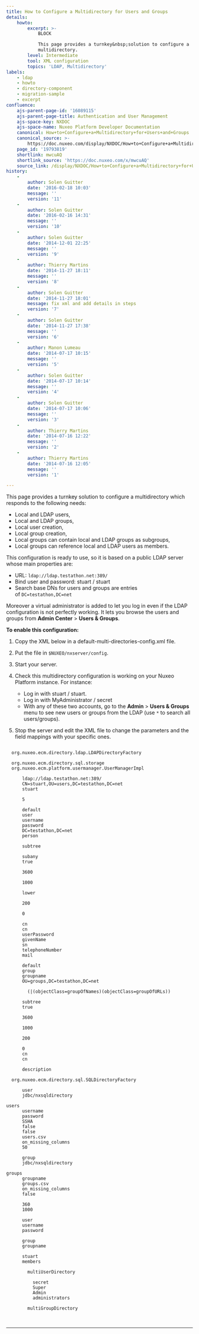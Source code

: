 ```yaml
---
title: How to Configure a Multidirectory for Users and Groups
details:
    howto:
        excerpt: >-
            BLOCK

            This page provides a turnkey&nbsp;solution to configure a
            multidirectory.
        level: Intermediate
        tool: XML configuration
        topics: 'LDAP, Multidirectory'
labels:
    - ldap
    - howto
    - directory-component
    - migration-sample
    - excerpt
confluence:
    ajs-parent-page-id: '16089115'
    ajs-parent-page-title: Authentication and User Management
    ajs-space-key: NXDOC
    ajs-space-name: Nuxeo Platform Developer Documentation
    canonical: How+to+Configure+a+Multidirectory+for+Users+and+Groups
    canonical_source: >-
        https://doc.nuxeo.com/display/NXDOC/How+to+Configure+a+Multidirectory+for+Users+and+Groups
    page_id: '19793819'
    shortlink: mwcuAQ
    shortlink_source: 'https://doc.nuxeo.com/x/mwcuAQ'
    source_link: /display/NXDOC/How+to+Configure+a+Multidirectory+for+Users+and+Groups
history:
    - 
        author: Solen Guitter
        date: '2016-02-18 10:03'
        message: ''
        version: '11'
    - 
        author: Solen Guitter
        date: '2016-02-16 14:31'
        message: ''
        version: '10'
    - 
        author: Solen Guitter
        date: '2014-12-01 22:25'
        message: ''
        version: '9'
    - 
        author: Thierry Martins
        date: '2014-11-27 18:11'
        message: ''
        version: '8'
    - 
        author: Solen Guitter
        date: '2014-11-27 18:01'
        message: fix xml and add details in steps
        version: '7'
    - 
        author: Solen Guitter
        date: '2014-11-27 17:38'
        message: ''
        version: '6'
    - 
        author: Manon Lumeau
        date: '2014-07-17 10:15'
        message: ''
        version: '5'
    - 
        author: Solen Guitter
        date: '2014-07-17 10:14'
        message: ''
        version: '4'
    - 
        author: Solen Guitter
        date: '2014-07-17 10:06'
        message: ''
        version: '3'
    - 
        author: Thierry Martins
        date: '2014-07-16 12:22'
        message: ''
        version: '2'
    - 
        author: Thierry Martins
        date: '2014-07-16 12:05'
        message: ''
        version: '1'

---
```

This page provides a <span class="b2" style="color: rgb(36,36,36);">t</span><span class="b3" style="color: rgb(24,24,24);">urn</span><span class="b4" style="color: rgb(12,12,12);">key</span>&nbsp;solution to configure a multidirectory which responds to the following needs:

*   Local and LDAP users,
*   Local and LDAP groups,
*   Local user creation,
*   Local group creation,
*   Local groups can contain local and LDAP groups as subgroups,
*   Local groups can reference local and LDAP users as members.

This configuration is ready to use, so it is based on a public LDAP server whose main properties are:

*   URL:&nbsp;`ldap://ldap.testathon.net:389/`
*   Bind user and password: stuart / stuart
*   Search base DNs for users and groups are entries of&nbsp;`DC=testathon,DC=net`

Moreover a virtual administrator is added to let you log in even if the LDAP configuration is not perfectly working. It lets you browse the users and groups from **Admin Center** > **Users & Groups**.

**To enable this configuration:**

1.  Copy the XML below in a default-multi-directories-config.xml file.
2.  Put the file in `$NUXEO/nxserver/config`.
3.  Start your server.
4.  Check this multidirectory configuration is working on your Nuxeo Platform instance. For instance:

    *   Log in with stuart / stuart.
    *   Log in with MyAdministrator / secret
    *   With any of these two accounts, go to the **Admin** > **Users & Groups** menu to see new users or groups from the LDAP (use `*` to search all users/groups).
5.  Stop the server and edit the XML file to change the parameters and the field mappings with your specific ones.

```

  org.nuxeo.ecm.directory.ldap.LDAPDirectoryFactory

  org.nuxeo.ecm.directory.sql.storage
  org.nuxeo.ecm.platform.usermanager.UserManagerImpl

      ldap://ldap.testathon.net:389/
      CN=stuart,OU=users,DC=testathon,DC=net
      stuart

      5

      default
      user
      username
      password
      DC=testathon,DC=net
      person

      subtree

      subany
      true

      3600

      1000

      lower

      200

      0

      cn
      cn
      userPassword
      givenName
      sn
      telephoneNumber
      mail

      default
      group
      groupname
      OU=groups,DC=testathon,DC=net

        (|(objectClass=groupOfNames)(objectClass=groupOfURLs))

      subtree
      true

      3600

      1000

      200

      0
      cn
      cn

      description

  org.nuxeo.ecm.directory.sql.SQLDirectoryFactory

      user
      jdbc/nxsqldirectory

users
      username
      password
      SSHA
      false
      false
      users.csv
      on_missing_columns
      50

      group
      jdbc/nxsqldirectory

groups
      groupname
      groups.csv
      on_missing_columns
      false

      360
      1000

      user
      username
      password

      group
      groupname

      stuart
      members

        multiUserDirectory

          secret
          Super
          Admin
          administrators

        multiGroupDirectory

```

&nbsp;

* * *

&nbsp;